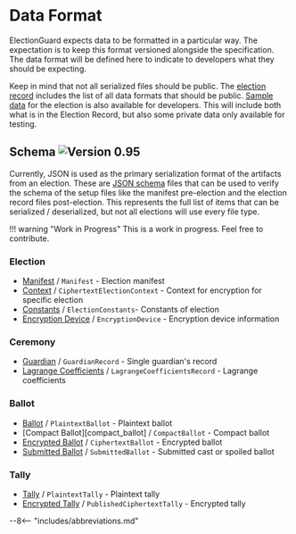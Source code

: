 # Data Format

ElectionGuard expects data to be formatted in a particular way. The expectation is to keep this format versioned alongside the specification. The data format will be defined here to indicate to developers what they should be expecting. 

Keep in mind that not all serialized files should be public. The [election record][election-record] includes the list of all data formats that should be public. [Sample data][sample-data] for the election is also available for developers. This will include both what is in the Election Record, but also some private data only available for testing. 

## Schema ![Version 0.95][shield-green-0.95]

Currently, JSON is used as the primary serialization format of the artifacts from an election. These are [JSON schema][json-schema] files that can be used to verify the schema of the setup files like the manifest pre-election and the election record files post-election. This represents the full list of items that can be serialized / deserialized, but not all elections will use every file type. 

!!! warning "Work in Progress"
    This is a work in progress. Feel free to contribute.

### Election

- [Manifest][manifest] / `Manifest` - Election manifest
- [Context][ciphertext_election_context] / `CiphertextElectionContext` - Context for encryption for specific election
- [Constants][election_constants] / `ElectionConstants`- Constants of election
- [Encryption Device][encryption_device] / `EncryptionDevice` - Encryption device information

### Ceremony
- [Guardian][guardian_record] / `GuardianRecord` - Single guardian's record
- [Lagrange Coefficients][lagrange_coefficients_record] / `LagrangeCoefficientsRecord` - Lagrange coefficients

### Ballot

- [Ballot][plaintext_ballot] / `PlaintextBallot` - Plaintext ballot
- [Compact Ballot][compact_ballot] / `CompactBallot` - Compact ballot
- [Encrypted Ballot][ciphertext_ballot] / `CiphertextBallot` - Encrypted ballot
- [Submitted Ballot][submitted_ballot] / `SubmittedBallot` -  Submitted cast or spoiled ballot

### Tally
- [Tally][plaintext_tally] / `PlaintextTally` - Plaintext tally
- [Encrypted Tally][published_ciphertext_tally] / `PublishedCiphertextTally` - Encrypted tally


<!-- Links -->
[shield-green-0.95]: https://img.shields.io/badge/🗳%20ElectionGuard-v0.95-green
[json-schema]: https://json-schema.org/specification.html "Json Schema Specification"

[election-record]: ../Election_Record
[sample-data]: ../Sample_Data
[manifest]: https://github.com/microsoft/electionguard/blob/main/data/0.95.0/schema/manifest.schema.json "Manifest Json Schema"
[ciphertext_election_context]: https://github.com/microsoft/electionguard/blob/main/data/0.95.0/schema/ciphertext_election_context.schema.json "Ciphertext Election Context Json Schema"
[election_constants]: https://github.com/microsoft/electionguard/blob/main/data/0.95.0/schema/election_constants.schema.json "Election Constants Json Schema"
[encryption_device]: https://github.com/microsoft/electionguard/blob/main/data/0.95.0/schema/encryption_device.schema.json "Encryption Device Json Schema"
[guardian_record]: https://github.com/microsoft/electionguard/blob/main/data/0.95.0/schema/guardian_record.schema.json "Guardian Record Json Schema"
[lagrange_coefficients_record]: https://github.com/microsoft/electionguard/blob/main/data/0.95.0/schema/lagrange_coefficients_record.schema.json "Guardian Record Json Schema"
[plaintext_ballot]: https://github.com/microsoft/electionguard/blob/main/data/0.95.0/schema/plaintext_ballot.schema.json "Guardian Record Json Schema"
[ciphertext_ballot]: https://github.com/microsoft/electionguard/blob/main/data/0.95.0/schema/ciphertext_ballot.schema.json "Guardian Record Json Schema"
[submitted_ballot]: https://github.com/microsoft/electionguard/blob/main/data/0.95.0/schema/submitted_ballot.schema.json "Guardian Record Json Schema"
[plaintext_tally]: https://github.com/microsoft/electionguard/blob/main/data/0.95.0/schema/plaintext_tally.schema.json "Guardian Record Json Schema"
[published_ciphertext_tally]: https://github.com/microsoft/electionguard/blob/main/data/0.95.0/schema/published_ciphertext_tally.schema.json "Guardian Record Json Schema"

--8<-- "includes/abbreviations.md"